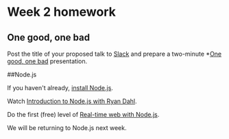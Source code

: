 # Week 2 homework

## One good, one bad

Post the title of your proposed talk to [Slack](https://foundersandcoders.slack.com/messages/one-good-one-bad/) and prepare a two-minute *[One good, one bad](onegoodonegood/README.html) presentation.

##Node.js

If you haven't already, [install Node.js](http://nodejs.org/).

Watch [Introduction to Node.js with Ryan Dahl](http://youtu.be/jo_B4LTHi3I).

Do the first (free) level of [Real-time web with Node.js](https://www.codeschool.com/courses/real-time-web-with-node-js).

We will be returning to Node.js next week.